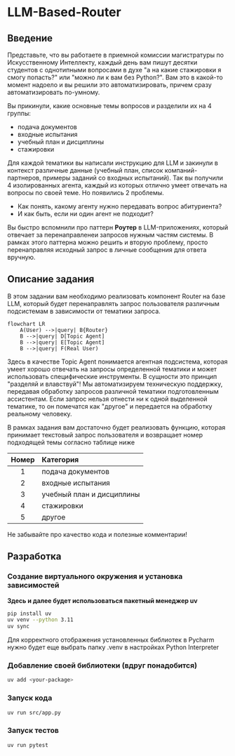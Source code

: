 # LLM-Based-Router

## Введение

Представьте, что вы работаете в приемной комиссии магистратуры по Искусственному Интеллекту, каждый день вам пишут десятки студентов с однотипными вопросами в духе "а на какие стажировки я смогу попасть?" или "можно ли к вам без Python?". Вам это в какой-то момент надоело и вы решили это автоматизировать, причем сразу автоматизировать по-умному. 

Вы прикинули, какие основные темы вопросов и разделили их на 4 группы:
- подача документов
- входные испытания
- учебный план и дисциплины
- стажировки

Для каждой тематики вы написали инструкцию для LLM и закинули в контекст различные данные (учебный план, список компаний-партнеров, примеры заданий со входных испытаний).
Так вы получили 4 изолированных агента, каждый из которых отлично умеет отвечать на вопросы по своей теме. 
Но появились 2 проблемы. 
- Как понять, какому агенту нужно передавать вопрос абитуриента?
- И как быть, если ни один агент не подходит?

Вы быстро вспомнили про паттерн **Роутер** в LLM-приложениях, который отвечает за перенаправленеи запросов нужным частям системы. 
В рамках этого паттерна можно решить и вторую проблему, просто перенаправляя исходный запрос в личные сообщения для ответа вручную.


## Описание задания

В этом задании вам необходимо реализовать компонент Router на базе LLM, который будет перенаправлять запрос пользователя различным подсистемам в зависимости от тематики запроса. 
```mermaid
flowchart LR
    A(User) -->|query| B{Router}
    B -->|query| D[Topic Agent]
    B -->|query| E[Topic Agent]
    B -->|query| F(Real User)
```

Здесь в качестве Topic Agent понимается агентная подсистема, которая умеет хорошо отвечать на запросы определенной тематики и может использовать специфические инструменты.
В сущности это принцип "разделяй и влавствуй"! Мы автоматизируем техническую поддержку, передавая обработку запросов различной тематики подготовленным ассистентам.
Если запрос нельзя отнести ни к одной выделенной тематике, то он помечатся как "другое" и передается на обработку реальному человеку.

В рамках задания вам достаточно будет реализовать функцию, которая принимает текстовый запрос пользователя и возвращает номер подходящей темы согласно таблице ниже

| Номер | Категория                     |
|:-----:|:------------------------------|
|   1   | подача документов             |
|   2   | входные испытания             |
|   3   | учебный план и дисциплины     |
|   4   | стажировки                    |
|   5   | другое                        |

Не забывайте про качество кода и полезные комментарии!

## Разработка

### Создание виртуального окружения и установка зависимостей 

**Здесь и далее будет использоваться пакетный менеджер uv**

```bash
pip install uv
uv venv --python 3.11
uv sync
```

Для корректного отображения установленных библиотек в Pycharm нужно будет еще выбрать папку .venv в настройках Python Interpreter

### Добавление своей библиотеки (вдруг понадобится)

```bash
uv add <your-package>
```

### Запуск кода

```bash
uv run src/app.py
```

### Запуск тестов

```bash
uv run pytest
```

